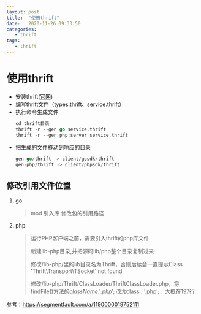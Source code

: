 ```yaml
---
layout: post
title:  "使用thrift"
date:   2020-11-26 09:33:50
categories: 
   - thrift
tags:
   - thrift
---
```

# 使用thrift

- 安装thrift([官网](http://thrift.apache.org/))
- 编写thrift文件（types.thrift、service.thrift）
- 执行命令生成文件
    ```go
    cd thrift目录
    thrift -r --gen go service.thrift
    thrift -r --gen php:server service.thrift
    ```
- 把生成的文件移动到响应的目录
    ```go
    gen-go/thrift -> client/gosdk/thrift
    gen-php/thrift -> client/phpsdk/thrift
    ```  
## 修改引用文件位置
1. go 
   >mod 引入库 
   修改包的引用路径

2. php
   >运行PHP客户端之前，需要引入thrift的php库文件
   >
   >新建lib-php目录,并把源码lib/php整个目录复制过来
   >
   >修改/lib-php/里的lib目录名为Thrift，否则后续会一直提示Class 'Thrift\Transport\TSocket' not found
   >
   >修改/lib-php/Thrift/ClassLoader/ThriftClassLoader.php，将findFile()方法的$className . '.php';改为$class . '.php';，大概在197行
   >
          
参考：<https://segmentfault.com/a/1190000019752111>  